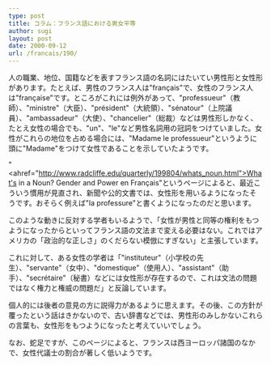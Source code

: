 ```yaml
---
type: post
title: コラム：フランス語における男女平等
author: sugi
layout: post
date: 2000-09-12
url: /francais/190/
---
```

人の職業、地位、国籍などを表すフランス語の名詞にはたいてい男性形と女性形があります。たとえば、男性のフランス人は"fran&ccedil;ais"で、女性のフランス人は"fran&ccedil;aise"です。ところがこれには例外があって、"professueur"（教師）、"ministre"（大臣）、"pr&eacute;sident"（大統領）、"s&eacute;natour"（上院議員）、"ambassadeur"（大使）、"chancelier"（総裁）などは男性形しかなく、たとえ女性の場合でも、"un"、"le"など男性名詞用の冠詞をつけていました。女性がこれらの地位を占める場合には、"Madame le professueur"というように頭に"Madame"をつけて女性であることを示していたようです。

"<ahref="http://www.radcliffe.edu/quarterly/199804/whats_noun.html">What's in a Noun? Gender and Power en Fran&ccedil;ais</a>"というページによると、最近こういう慣用が見直され、新聞や公的文書では、女性形を用いるようになったそうです。おそらく例えば"la professure"と書くようになったのだと思います。

このような動きに反対する学者もいるようで、「女性が男性と同等の権利をもつようになったからといってフランス語の文法まで変える必要はない。これではアメリカの「政治的な正しさ」のくだらない模倣にすぎない」と主張しています。

これに対して、ある女性の学者は「"instituteur"（小学校の先生）、"servante"（女中）、"domestique"（使用人）、"assistant"（助手）、"secr&eacute;taire"（秘書）などには女性形が存在するので、これは文法の問題ではなく権力と権威の問題だ」と反論しています。

個人的には後者の意見の方に説得力があるように思えます。その後、この方針が覆ったという話はきかないので、古い辞書などでは、男性形のみしかないこれらの言葉も、女性形をもつようになったと考えていいでしょう。

なお、蛇足ですが、このページによると、フランスは西ヨーロッパ諸国のなかで、女性代議士の割合が著しく低いようです。
